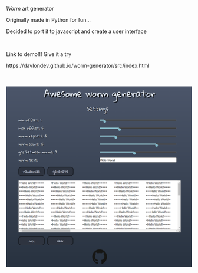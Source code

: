 <p><i>Worm</i> art generator</p>
<p>Originally made in Python for fun...</p>
<p>Decided to port it to javascript and create a user interface</p>
<br>
<p>Link to demo!!! Give it a try</p>
<p>https://davlondev.github.io/worm-generator/src/index.html</p>
<br>
<br>
<img src="app-screenshot.PNG" width=800>
